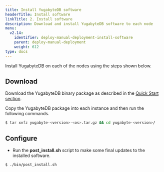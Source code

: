 ```yaml
---
title: Install YugabyteDB software
headerTitle: Install software
linkTitle: 2. Install software
description: Download and install YugabyteDB software to each node
menu:
  v2.14:
    identifier: deploy-manual-deployment-install-software
    parent: deploy-manual-deployment
    weight: 612
type: docs
---
```


Install YugabyteDB on each of the nodes using the steps shown below.

## Download

Download the YugabyteDB binary package as described in the [Quick Start section](../../../quick-start/install/).

Copy the YugabyteDB package into each instance and then run the following commands.

```sh
$ tar xvfz yugabyte-<version>-<os>.tar.gz && cd yugabyte-<version>/
```

## Configure

- Run the **post_install.sh** script to make some final updates to the installed software.

```sh
$ ./bin/post_install.sh
```
